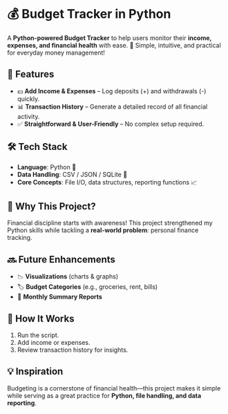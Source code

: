 # 💰 Budget Tracker in Python

A **Python-powered Budget Tracker** to help users monitor their **income, expenses, and financial health** with ease. 🚀
Simple, intuitive, and practical for everyday money management!

## 🔹 Features

* 💵 **Add Income & Expenses** – Log deposits (+) and withdrawals (-) quickly.
* 📊 **Transaction History** – Generate a detailed record of all financial activity.
* ✅ **Straightforward & User-Friendly** – No complex setup required.

## 🛠️ Tech Stack

* **Language**: Python 🐍
* **Data Handling**: CSV / JSON / SQLite 💾
* **Core Concepts**: File I/O, data structures, reporting functions 📈

## 🎯 Why This Project?

Financial discipline starts with awareness!
This project strengthened my Python skills while tackling a **real-world problem**: personal finance tracking.

## 🔜 Future Enhancements

* 📉 **Visualizations** (charts & graphs)
* 🏷️ **Budget Categories** (e.g., groceries, rent, bills)
* 📅 **Monthly Summary Reports**

## 📂 How It Works

1. Run the script.
2. Add income or expenses.
3. Review transaction history for insights.

## 💡 Inspiration

Budgeting is a cornerstone of financial health—this project makes it simple while serving as a great practice for **Python, file handling, and data reporting**.
